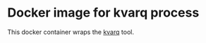 # Docker image for kvarq process

This docker container wraps the [kvarq](https://github.com/kvarq/kvarq) tool.
